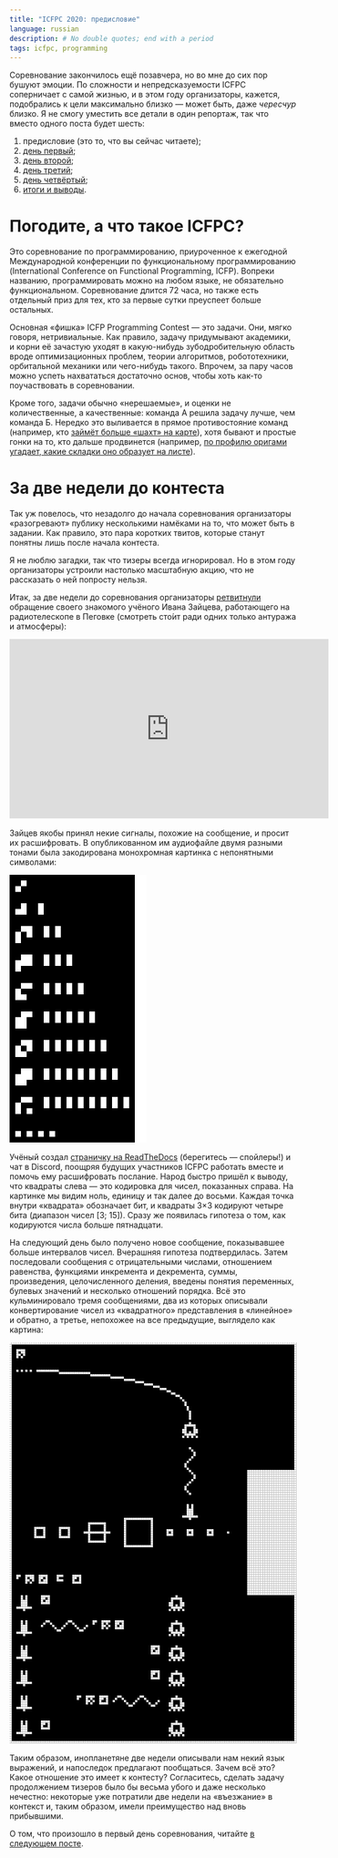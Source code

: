 ```yaml
---
title: "ICFPC 2020: предисловие"
language: russian
description: # No double quotes; end with a period
tags: icfpc, programming
---
```


Соревнование закончилось ещё позавчера, но во мне до сих пор бушуют эмоции. По
сложности и непредсказуемости ICFPC соперничает с самой жизнью, и в этом году
организаторы, кажется, подобрались к цели максимально близко — может быть, даже
*чересчур* близко. Я не смогу уместить все детали в один репортаж, так что
вместо одного поста будет шесть:

1. предисловие (это то, что вы сейчас читаете);
2. [день первый][icfpc-2020-part-2];
3. [день второй][icfpc-2020-part-3];
4. [день третий][icfpc-2020-part-4];
5. [день четвёртый][icfpc-2020-part-5];
6. [итоги и выводы][icfpc-2020-part-6].

# Погодите, а что такое ICFPC?

Это соревнование по программированию, приуроченное к ежегодной Международной
конференции по функциональному программированию (International Conference on
Functional Programming, ICFP). Вопреки названию, программировать можно на любом
языке, не обязательно функциональном. Соревнование длится 72 часа, но также есть
отдельный приз для тех, кто за первые сутки преуспеет больше остальных.

Основная «фишка» ICFP Programming Contest — это задачи. Они, мягко говоря,
нетривиальные. Как правило, задачу придумывают академики, и корни её зачастую
уходят в какую-нибудь зубодробительную область вроде оптимизационных проблем,
теории алгоритмов, робототехники, орбитальной механики или чего-нибудь такого.
Впрочем, за пару часов можно успеть нахвататься достаточно основ, чтобы хоть
как-то поучаствовать в соревновании.

Кроме того, задачи обычно «нерешаемые», и оценки не количественные,
а качественные: команда А решила задачу лучше, чем команда Б. Нередко это
выливается в прямое противостояние команд (например, кто [займёт больше «шахт»
на карте][icfpc-2017-report]), хотя бывают и простые гонки на то, кто дальше
продвинется (например, [по профилю оригами угадает, какие складки оно образует
на листе][icfpc-2016-report]).

# За две недели до контеста

Так уж повелось, что незадолго до начала соревнования организаторы «разогревают»
публику несколькими намёками на то, что может быть в задании. Как правило, это
пара коротких твитов, которые станут понятны лишь после начала контеста.

Я не люблю загадки, так что тизеры всегда игнорировал. Но в этом году
организаторы устроили настолько масштабную акцию, что не рассказать о ней
попросту нельзя.

Итак, за две недели до соревнования организаторы [ретвитнули][ivan-missive]
обращение своего знакомого учёного Ивана Зайцева, работающего на радиотелескопе
в Пеговке (смотреть сто́ит ради одних только антуража и атмосферы):

<div class="center">
<p>
<iframe
    width="560"
    height="315"
    src="https://www.youtube-nocookie.com/embed/EjL-5EuQeCU"
    frameborder="0"
    allow="accelerometer; autoplay; encrypted-media; gyroscope; picture-in-picture"
    allowfullscreen>
</iframe>
</p>
</div>

Зайцев якобы принял некие сигналы, похожие на сообщение, и просит их
расшифровать. В опубликованном им аудиофайле двумя разными тонами была
закодирована монохромная картинка с непонятными символами:

<div class="center">
<img src="/images/icfpc-2020-msg01.png"
    width="240px"
    height="470px"
    alt="По левому краю столбец с квадратиками, справа от каждого квадратика
    несколько вертикальных палочек" />
</div>

Учёный создал [страничку на ReadTheDocs][readthedocs] (берегитесь — спойлеры!)
и чат в Discord, поощряя будущих участников ICFPC работать вместе и помочь ему
расшифровать послание. Народ быстро пришёл к выводу, что квадраты слева — это
кодировка для чисел, показанных справа. На картинке мы видим ноль, единицу и так
далее до восьми. Каждая точка внутри «квадрата» обозначает бит, и квадраты 3×3
кодируют четыре бита (диапазон чисел [3; 15]). Сразу же появилась гипотеза
о том, как кодируются числа больше пятнадцати.

На следующий день было получено новое сообщение, показывавшее больше интервалов
чисел. Вчерашняя гипотеза подтвердилась. Затем последовали сообщения
с отрицательными числами, отношением равенства, функциями инкремента
и декремента, суммы, произведения, целочисленного деления, введены понятия
переменных, булевых значений и несколько отношений порядка. Всё это
кульминировало тремя сообщениями, два из которых описывали конвертирование чисел
из «квадратного» представления в «линейное» и обратно, а третье, непохожее на
все предыдущие, выглядело как картина:

<div class="center">
<img src="/images/icfpc-2020-msg15.png"
    width="512px"
    height="704px"
    alt="Похоже, нечто прилетает сюда из космоса, и между сторонами происходит
    какой-то обмен сообщениями" />
</div>

Таким образом, инопланетяне две недели описывали нам некий язык выражений,
и напоследок предлагают пообщаться. Зачем всё это? Какое отношение это имеет
к контесту? Согласитесь, сделать задачу продолжением тизеров было бы весьма
убого и даже несколько нечестно: некоторые уже потратили две недели на
«въезжание» в контекст и, таким образом, имели преимущество над вновь
прибывшими.

О том, что произошло в первый день соревнования, читайте [в следующем
посте][icfpc-2020-part-2].

[icfpc-2016-report]: /posts/2016-08-08-icfpc-2016.html
    "ICFPC 2016 — Debiania"

[icfpc-2017-report]: /posts/2017-09-03-icfpc-2017.html
    "ICFPC 2017 — Debiania"

[ivan-missive]: https://twitter.com/icfpcontest2020/status/1278965948461056000
    "ICFP Contest 2020 on Twitter"

[readthedocs]: https://message-from-space.readthedocs.io/en/latest/message15.html
    "Message from space"

[icfpc-2020-part-2]: /posts/2020-07-22-icfpc-2020-part-2.html
    "ICFPC 2020: день первый — Debiania"

[icfpc-2020-part-3]: /posts/2020-07-23-icfpc-2020-part-3.html
    "ICFPC 2020: день второй — Debiania"

[icfpc-2020-part-4]: /posts/2020-07-24-icfpc-2020-part-4.html
    "ICFPC 2020: день третий — Debiania"

[icfpc-2020-part-5]: /posts/2020-07-25-icfpc-2020-part-5.html
    "ICFPC 2020: день четвёртый — Debiania"

[icfpc-2020-part-6]: /posts/2020-07-26-icfpc-2020-part-6.html
    "ICFPC 2020: итоги и выводы — Debiania"
